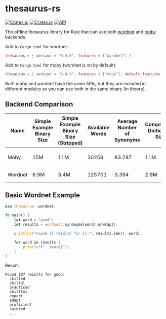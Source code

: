 # thesaurus-rs
[![Crates.io](https://img.shields.io/crates/v/thesaurus.svg)](https://crates.io/crates/thesaurus)
[![Crates.io](https://img.shields.io/crates/d/thesaurus)](https://crates.io/crates/thesaurus)
[![API](https://docs.rs/thesaurus/badge.svg)](https://docs.rs/thesaurus)

The offline thesaurus library for Rust that can use both [wordnet](https://wordnet.princeton.edu/) and [moby](https://en.wikipedia.org/wiki/Moby_Project) backends.

Add to `Cargo.toml` for wordnet:
```toml
thesaurus = { version = "0.4.0", features = ["wordnet"] }
```

Add to `Cargo.toml` for moby (wordnet is on by default):
```toml
thesaurus = { version = "0.4.0", features = ["moby"], default_features = false }
```

Both moby and wordnet have the same APIs, but they are included in different modules so you can use both in the same binary (in theory).

## Backend Comparison
Name | Simple Example Binary Size | Simple Example Binary Size (Stripped) | Available Words | Average Number of Synonyms | Compressed Dictionary Size | License
---|---|---|---|---|---|---
Moby | 15M | 11M | 30259 | 83.287 | 11M | US Public Domain
Wordnet | 6.9M | 3.4M | 125701 | 3.394 | 2.9M | [Wordnet License](https://wordnet.princeton.edu/license-and-commercial-use)

## Basic Wordnet Example
```rust
use thesaurus::wordnet;

fn main() {
    let word = "good";
    let results = wordnet::synonyms(word).unwrap();

    println!("Found {} results for {}:", results.len(), word);

    for word in results {
        println!("  {word}");
    }
}
```

Result:
```none
Found 107 results for good:
  skilled
  skilful
  practiced
  skillful
  expert
  adept
  proficient
  sainted
  ...
```